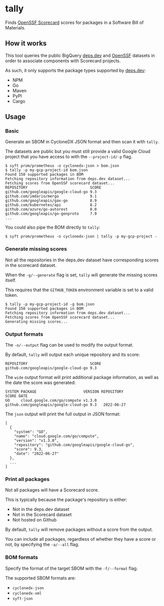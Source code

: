 # tally

Finds [OpenSSF Scorecard](https://github.com/ossf/scorecard) scores for packages
in a Software Bill of Materials.

## How it works

This tool queries the public BigQuery [deps.dev](https://deps.dev/data) and
[OpenSSF](https://github.com/ossf/scorecard#public-data) datasets in order to
associate components with Scorecard projects.

As such, it only supports the package types supported by
[deps.dev](https://deps.dev/):

- NPM
- Go
- Maven
- PyPI
- Cargo

## Usage

### Basic

Generate an SBOM in CycloneDX JSON format and then scan it with `tally`.

The datasets are public but you must still provide a valid Google Cloud project
that you have access to with the `--project-id/-p` flag.

```
$ syft prom/prometheus -o cyclonedx-json > bom.json
$ tally -p my-gcp-project-id bom.json
Found 150 supported packages in BOM
Fetching repository information from deps.dev dataset...
Fetching scores from OpenSSF scorecard dataset...
REPOSITORY                            SCORE
github.com/googleapis/google-cloud-go 9.3
github.com/imdario/mergo              9.1
github.com/googleapis/gax-go          8.9
github.com/kubernetes/api             8.2
github.com/azure/go-autorest          8.0
github.com/googleapis/go-genproto     7.9
...
```

You could also pipe the BOM directly to `tally`:

```
$ syft prom/prometheus -o cyclonedx-json | tally -p my-gcp-project -
```

### Generate missing scores

Not all the repositories in the deps.dev dataset have corresponding scores in
the scorecard dataset.

When the `-g/--generate` flag is set, `tally` will generate the missing scores
itself.

This requires that the `GITHUB_TOKEN` environment variable is set to a valid
token.

```
$ tally -p my-gcp-project-id -g bom.json
Found 150 supported packages in BOM
Fetching repository information from deps.dev dataset...
Fetching scores from OpenSSF scorecard dataset...
Generating missing scores...
```

### Output formats

The `-o/--output` flag can be used to modify the output format.

By default, `tally` will output each unique repository and its score:

```
REPOSITORY                            SCORE
github.com/googleapis/google-cloud-go 9.3
```

The `wide` output format will print additional package information, as well as
the date the score was generated:

```
SYSTEM PACKAGE                     VERSION REPOSITORY                            SCORE DATE
GO     cloud.google.com/go/compute v1.3.0  github.com/googleapis/google-cloud-go 9.3   2022-06-27
```

The `json` output will print the full output in JSON format:

```
[
  {
    "system": "GO",
    "name": "cloud.google.com/go/compute",
    "version": "v1.3.0",
    "repository": "github.com/googleapis/google-cloud-go",
    "score": 9.3,
    "date": "2022-06-27"
  },
  ...
]
```

### Print all packages

Not all packages will have a Scorecard score.

This is typically because the package's repository is either:

- Not in the deps.dev dataset
- Not in the Scorecard dataset
- Not hosted on Github

By default, `tally` will remove packages without a score from the output.

You can include all packages, regardless of whether they have a score or not, by
specifying the `-a/--all` flag.

### BOM formats

Specify the format of the target SBOM with the `-f/--format` flag.

The supported SBOM formats are:

- `cyclonedx-json`
- `cyclonedx-xml`
- `syft-json`
